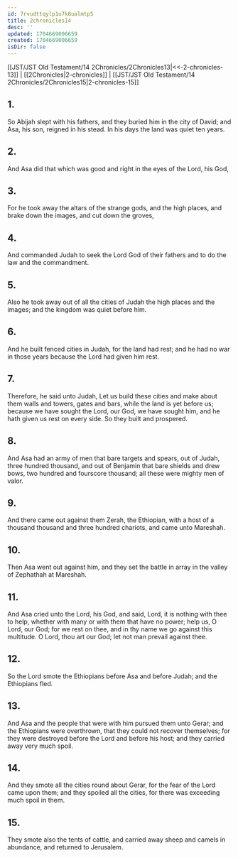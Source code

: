 ```yaml
---
id: 7rvudttqylp1u7k8ualmtp5
title: 2chronicles14
desc: ''
updated: 1704669006659
created: 1704669006659
isDir: false
---
```

[[JST/JST Old Testament/14 2Chronicles/2Chronicles13|<<-2-chronicles-13]] | [[2Chronicles|2-chronicles]] | [[JST/JST Old Testament/14 2Chronicles/2Chronicles15|2-chronicles-15]]
## 1.
So Abijah slept with his fathers, and they buried him in the city of David; and Asa, his son, reigned in his stead. In his days the land was quiet ten years.
## 2.
And Asa did that which was good and right in the eyes of the Lord, his God,
## 3.
For he took away the altars of the strange gods, and the high places, and brake down the images, and cut down the groves,
## 4.
And commanded Judah to seek the Lord God of their fathers and to do the law and the commandment.
## 5.
Also he took away out of all the cities of Judah the high places and the images; and the kingdom was quiet before him.
## 6.
And he built fenced cities in Judah, for the land had rest; and he had no war in those years because the Lord had given him rest.
## 7.
Therefore, he said unto Judah, Let us build these cities and make about them walls and towers, gates and bars, while the land is yet before us; because we have sought the Lord, our God, we have sought him, and he hath given us rest on every side. So they built and prospered.
## 8.
And Asa had an army of men that bare targets and spears, out of Judah, three hundred thousand, and out of Benjamin that bare shields and drew bows, two hundred and fourscore thousand; all these were mighty men of valor.
## 9.
And there came out against them Zerah, the Ethiopian, with a host of a thousand thousand and three hundred chariots, and came unto Mareshah.
## 10.
Then Asa went out against him, and they set the battle in array in the valley of Zephathah at Mareshah.
## 11.
And Asa cried unto the Lord, his God, and said, Lord, it is nothing with thee to help, whether with many or with them that have no power; help us, O Lord, our God; for we rest on thee, and in thy name we go against this multitude. O Lord, thou art our God; let not man prevail against thee.
## 12.
So the Lord smote the Ethiopians before Asa and before Judah; and the Ethiopians fled.
## 13.
And Asa and the people that were with him pursued them unto Gerar; and the Ethiopians were overthrown, that they could not recover themselves; for they were destroyed before the Lord and before his host; and they carried away very much spoil.
## 14.
And they smote all the cities round about Gerar, for the fear of the Lord came upon them; and they spoiled all the cities, for there was exceeding much spoil in them.
## 15.
They smote also the tents of cattle, and carried away sheep and camels in abundance, and returned to Jerusalem.

